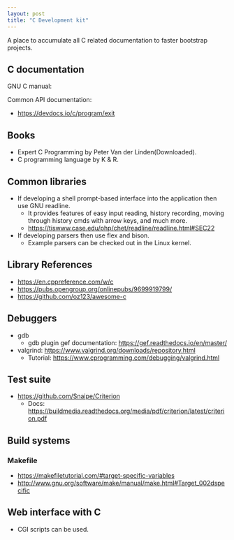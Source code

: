 ```yaml
---
layout: post
title: "C Development kit"
---
```


A place to accumulate all C related documentation to faster bootstrap projects.

## C documentation

GNU C manual: [](https://www.gnu.org/software/gnu-c-manual/gnu-c-manual.pdf)

Common API documentation:
- https://devdocs.io/c/program/exit

## Books

- Expert C Programming by Peter Van der Linden(Downloaded).
- C programming language by K & R.

## Common libraries

- If developing a shell prompt-based interface into the application then use GNU
  readline.
	- It provides features of easy input reading, history recording, moving
	  through history cmds with arrow keys, and much more.
	- https://tiswww.case.edu/php/chet/readline/readline.html#SEC22
- If developing parsers then use flex and bison.
	- Example parsers can be checked out in the Linux kernel.

## Library References

- https://en.cppreference.com/w/c
- https://pubs.opengroup.org/onlinepubs/9699919799/
- https://github.com/oz123/awesome-c

## Debuggers

- gdb
	- gdb plugin gef documentation: https://gef.readthedocs.io/en/master/
- valgrind: https://www.valgrind.org/downloads/repository.html
	- Tutorial: https://www.cprogramming.com/debugging/valgrind.html

## Test suite
- https://github.com/Snaipe/Criterion
	- Docs:
	  https://buildmedia.readthedocs.org/media/pdf/criterion/latest/criterion.pdf

## Build systems

### Makefile

- https://makefiletutorial.com/#target-specific-variables
- http://www.gnu.org/software/make/manual/make.html#Target_002dspecific


## Web interface with C

- CGI scripts can be used.
